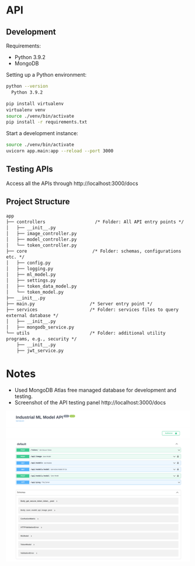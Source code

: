 # API 

## Development

Requirements:

- Python 3.9.2
- MongoDB 

Setting up a Python environment:

```bash
python --version
  Python 3.9.2
```

```bash
pip install virtualenv
virtualenv venv
source ./venv/bin/activate
pip install -r requirements.txt
```

Start a development instance:

```bash
source ./venv/bin/activate
uvicorn app.main:app --reload --port 3000
```


## Testing APIs

Access all the APIs through http://localhost:3000/docs


## Project Structure

```
app
├── controllers                   /* Folder: All API entry points */
│   ├── __init__.py         
│   ├── image_controller.py
│   ├── model_controller.py
│   └── token_controller.py
├── core                         /* Folder: schemas, configurations etc. */
│   ├── config.py
│   ├── logging.py
│   ├── ml_model.py
│   ├── settings.py
│   ├── token_data_model.py
│   └── token_model.py
├── __init__.py
├── main.py                     /* Server entry point */
├── services                    /* Folder: services files to query external database */
│   ├── __init__.py
│   ├── mongodb_service.py
└── utils                       /* Folder: additional utility programs, e.g., security */
    ├── __init__.py
    ├── jwt_service.py
```


# Notes

- Used MongoDB Atlas free managed database for development and testing.
- Screenshot of the API testing panel http://localhost:3000/docs


<img src="docs/example-swagger-screenshot.png" alt="drawing" width="800"/>
